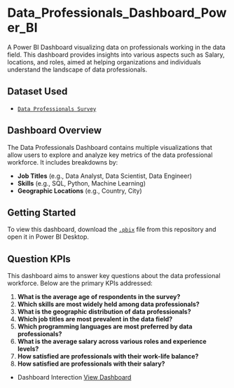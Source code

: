 # Data_Professionals_Dashboard_Power_BI

A Power BI Dashboard visualizing data on professionals working in the data field. This dashboard provides insights into various aspects such as Salary, locations, and roles, aimed at helping organizations and individuals understand the landscape of data professionals.

## Dataset Used
- <a href="https://github.com/risahv-Singh77/Data_Professionals_Dashboard_Power_BI/blob/main/Data%20Professional%20Survey.xlsx">`Data Professionals Survey`</a>

## Dashboard Overview

The Data Professionals Dashboard contains multiple visualizations that allow users to explore and analyze key metrics of the data professional workforce. It includes breakdowns by:

- **Job Titles** (e.g., Data Analyst, Data Scientist, Data Engineer)
- **Skills** (e.g., SQL, Python, Machine Learning)
- **Geographic Locations** (e.g., Country, City)

## Getting Started

To view this dashboard, download the <a href="https://github.com/risahv-Singh77/Data_Professionals_Dashboard_Power_BI/blob/main/Data%20Professional%20Survey%20Breakdown.pbix">`.pbix`</a> file from this repository and open it in Power BI Desktop.

## Question KPIs

This dashboard aims to answer key questions about the data professional workforce. Below are the primary KPIs addressed:

1. **What is the average age of respondents in the survey?**
2. **Which skills are most widely held among data professionals?**
3. **What is the geographic distribution of data professionals?**
4. **Which job titles are most prevalent in the data field?**
5. **Which programming languages are most preferred by data professionals?**
6. **What is the average salary across various roles and experience levels?**
7. **How satisfied are professionals with their work-life balance?**
8. **How satisfied are professionals with their salary?**

- Dashboard Interection <a href = "https://github.com/risahv-Singh77/Data_Professionals_Dashboard_Power_BI/blob/main/Main%20Dashboard.png">View Dashboard</a>

